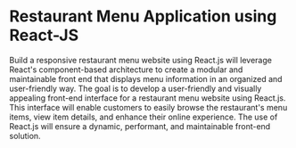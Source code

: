 # Restaurant Menu Application using React-JS
Build a responsive restaurant menu website using React.js will leverage React's component-based architecture to create a modular and maintainable front end that displays menu information in an organized and user-friendly way. The goal is to develop a user-friendly and visually appealing front-end interface for a restaurant menu website using React.js. This interface will enable customers to easily browse the restaurant's menu items, view item details, and enhance their online experience. The use of React.js will ensure a dynamic, performant, and maintainable front-end solution.
